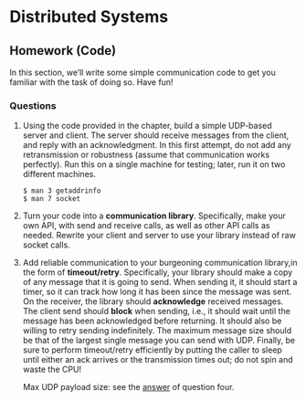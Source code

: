 # Distributed Systems

## Homework (Code)

In this section, we’ll write some simple communication code to get you familiar with the task of doing so. Have fun!

### Questions

1. Using the code provided in the chapter, build a simple UDP-based server and client. The server should receive messages from the client, and reply with an acknowledgment. In this first attempt, do not add any retransmission or robustness (assume that communication works perfectly). Run this on a single machine for testing; later, run it on two different machines.

    ```
    $ man 3 getaddrinfo
    $ man 7 socket
    ```

2. Turn your code into a **communication library**. Specifically, make your own API, with send and receive calls, as well as other API calls as needed. Rewrite your client and server to use your library instead of raw socket calls.

3. Add reliable communication to your burgeoning communication library,in the form of **timeout/retry**. Specifically, your library should make a copy of any message that it is going to send. When sending it, it should start a timer, so it can track how long it has been since the message was sent. On the receiver, the library should **acknowledge** received messages. The client send should **block** when sending, i.e., it should wait until the message has been acknowledged before returning. It should also be willing to retry sending indefinitely. The maximum message size should be that of the largest single message you can send with UDP. Finally, be sure to perform timeout/retry efficiently by putting the caller to sleep until either an ack arrives or the transmission times out; do not spin and waste the CPU!

    Max UDP payload size: see the [answer](https://github.com/xxyzz/cnata/blob/master/3/wireshark_lab.md#wireshark-lab-udp) of question four.
